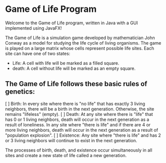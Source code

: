 # Game of Life Program

Welcome to the Game of Life program, written in Java with a GUI implemented using JavaFX!

The Game of Life is a simulation game developed by mathematician John Conway as a model for studying the life cycle of living organisms. The game is played on a large matrix whose cells represent possible life sites. Each site can have one of two states:

* Life: A cell with life will be marked as a filled square.
* death: A cell without life will be marked as an empty square.

## The Game of Life follows these basic rules of genetics:

[ ] Birth: In every site where there is "no life" that has exactly 3 living neighbors, there will be a birth in the next generation. Otherwise, the site remains "lifeless" (empty).
[ ] Death: At any site where there is "life" that has 0 or 1 living neighbors, death will occur in the next generation as a result of loneliness. In any site where "there is life" and if there are 4 or more living neighbors, death will occur in the next generation as a result of "population explosion".
[ ] Existence: Any site where "there is life" and has 2 or 3 living neighbors will continue to exist in the next generation.

The processes of birth, death, and existence occur simultaneously in all sites and create a new state of life called a new generation.
